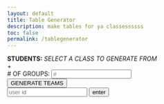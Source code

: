 ```yaml
---
layout: default
title: Table Generator
description: make tables for ya classessssss
toc: false
permalink: /tablegenerator
---
```

<div class="table-generator">
    <div class="text-container">
        <div class="text">
            <b>STUDENTS:</b>
            <i>SELECT A CLASS TO GENERATE FROM</i>
        </div>
        <div class="list">
            <div class="add">+</div>
        </div>
        <div class="group-numbers">
            <span># OF GROUPS:</span>
            <input id="groupsInput" placeholder="#">
        </div>
        <div class="button-container">
            <button id="submit">GENERATE TEAMS</button>
        </div>
    </div>
    <div class="table-container" id="table-div"></div>
</div>
<input placeholder="user id" id="uid-input">
<button id="uid-submit" onclick="getUid()">enter</button>
<script src="{{site.baseurl}}/assets/js/tablegenerator.js"></script>
